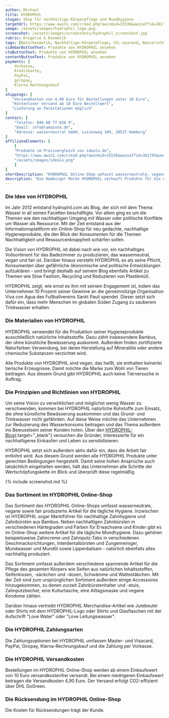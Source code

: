 ```yaml
---
author: Michael
title: HYDROPHIL
slogan: Shop für nachhaltige Körperpflege und Mundhygiene
targetUrl: https://www.awin1.com/cread.php?awinmid=15536&awinaffid=381745&ued=https%3A%2F%2Fwww.idealo.de%2Fpreisvergleich%2FMainSearchProductCategory.html%3Fq%3Dhydrophil
image: /assets/images/hydrophil_logo.png
screenshot: /assets/images/screenshots/hydrophil_screenshot.jpg
rubric: Drogerie & Kosmetik
tags: [Naturkosmetik, Nachhaltige-Körperpflege, CO₂-sparend, Wasserschutz, Mundhygiene, Fair, Vegan]
sidebarButtonText: Produkte von HYDROPHIL ansehen
ctaButtonText: Produkte von HYDROPHIL ansehen
contentButtonText: Produkte von HYDROPHIL ansehen
payments: [
    Vorkasse,
    Kreditkarte,
    PayPal,
    giropay,
    Klarna Rechnungskauf
]
shippings: [
   "Versandkosten von 4,90 Euro für Bestellungen unter 10 Euro",
   "Kostenloser Versand ab 10 Euro Bestellwert",
   "Lieferung an Packstationen möglich"
]
contact: [
    "Telefon: 040 60 77 836 0",
    "Email: info@lamazuna.de",
    "Adresse: wasserneutral GmbH, Luisenweg 109, 20537 Hamburg"
]
affiliateElements: [
    [
    "Produkte im Preisvergleich von idealo.de", 
    "https://www.awin1.com/cread.php?awinmid=15536&awinaffid=381745&ued=https%3A%2F%2Fwww.idealo.de%2Fpreisvergleich%2FMainSearchProductCategory.html%3Fq%3Dhydrophil", 
    "/assets/images/idealo.png"
    ]
]
shortDescription: "HYDROPHIL Online-Shop umfasst wasserneutrale, vegane sowie fair produzierte Artikel für die tägliche Körperpflege und Mundhygiene für mehr Wasserschutz."
description: "Die Hamburger Marke HYDROPHIL verkauft Produkte für die nachhaltige Körperpflege und Mundhygiene. Alle Produkte bestehen aus veganen Rohstoffen und werden fair und wasserneutral produziert."
---
```


### Die Idee von HYDROPHIL

Im Jahr 2012 entstand hydrophil.com als Blog, der sich mit dem Thema Wasser in all seinen Facetten beschäftigte. Vor allem ging es um die Themen wie den nachhaltigen Umgang mit Wasser oder politische Konflikte um Wasser als Ressource. Mit der Zeit entstand aus der Informationsplattform ein Online-Shop für neu gedachte, nachhaltige Hygieneprodukte, die den Blick der Konsumenten für die Themen Nachhaltigkeit und Ressourcenknappheit schärfen sollen.

Die Vision von HYDROPHIL ist dabei nach wie vor, ein nachhaltiges Vollsortiment für das Badezimmer zu produzieren, das wasserneutral, vegan und fair ist. Darüber hinaus versteht HYDROPHIL es als seine Pflicht, Konsumenten über gefährliche ökonomische und politische Entwicklungen aufzuklären - und bringt deshalb auf seinem Blog ebenfalls Artikel zu Themen wie Slow Fashion, Recycling und Reduzieren von Plastikmüll. 

HYDROPHIL zeigt, wie ernst es ihm mit seinem Engagement ist, indem das Unternehmen 10 Prozent seiner Gewinne an die gemeinnützige Organisation Viva con Agua des Fußballvereins Sankt Pauli spendet. Dieser setzt sich dafür ein, dass mehr Menschen im globalen Süden Zugang zu sauberem Trinkwasser erhalten. 

### Die Materialien von HYDROPHIL

HYDROPHIL verwendet für die Produktion seiner Hygieneprodukte ausschließlich natürliche Inhaltsstoffe. Dazu zählt insbesondere Bambus, der ohne künstliche Bewässerung auskommt. Außerdem finden zertifizierte Naturfarben Verwendung, bei deren Herstellung auf Mineralöle oder andere chemische Substanzen verzichtet wird.

Alle Produkte von HYDROPHIL sind vegan, das heißt, sie enthalten keinerlei tierische Erzeugnisse. Damit möchte die Marke zum Wohl von Tieren beitragen. Aus diesem Grund gibt HYDROPHIL auch keine Tierversuche in Auftrag. 

### Die Prinzipien und Richtlinien von HYDROPHIL

Um seine Vision zu verwirklichen und möglichst wenig Wasser zu verschwenden, kommen bei HYDROPHIL natürliche Rohstoffe zum Einsatz, die ohne künstliche Bewässerung auskommen und das Grund- und Trinkwasser nicht gefährden. Auf diese Weise möchte das Unternehmen zur Reduzierung des Wasserkonsums beitragen und das Thema außerdem ins Bewusstsein seiner Kunden holen. Über den [HYDROPHIL-Blog](https://hydrophil.com/blog/){:target="_blank"} versuchen die Gründer, Interessierte für ein nachhaltigeres Einkaufen und Leben zu sensibilisieren.

HYDROPHIL setzt sich außerdem aktiv dafür ein, dass die Arbeit fair entlohnt wird. Aus diesem Grund werden alle HYDROPHIL Produkte unter gerechten Bedingungen hergestellt. Damit seine hohen Ansprüche auch tatsächlich eingehalten werden, hält das Unternehmen alle Schritte der Wertschöpfungskette im Blick und überprüft diese regelmäßig.

{% include screenshot.md %}

### Das Sortiment im HYDROPHIL Online-Shop

Das Sortiment des HYDROPHIL Online-Shops umfasst wasserneutrale, vegane sowie fair produzierte Artikel für die tägliche Hygiene. Inzwischen ist HYDROPHIL sogar Marktführer für nachhaltige Zahnhygiene und Zahnbürsten aus Bambus. Neben nachhaltigen Zahnbürsten in verschiedenen Härtegraden und Farben für Erwachsene und Kinder gibt es im Online-Shop weitere Artikel für die tägliche Mundhygiene. Dazu gehören beispielsweise Zahncreme und Zahnputz-Tabs in verschiedenen Geschmacksrichtungen, Interdentalbürsten und Zungenreiniger, Mundwasser und Mundöl sowie Lippenbalsam - natürlich ebenfalls alles nachhaltig produziert.

Das Sortiment umfasst außerdem verschiedene spannende Artikel für die Pflege des gesamten Körpers wie Seifen aus natürlichen Inhaltsstoffen, Seifenkissen, -säckchen und -dosen, Schwämme und Wattestäbchen. Mit der Zeit sind zum ursprünglichen Sortiment außerdem einige Accessoires hinzugekommen, zu denen zurzeit Zahnbürstenhalter und -etuis, Zahnputzbecher, eine Kulturtasche, eine Alltagsmaske und vegane Kondome zählen.

Darüber hinaus vertreibt HYDROPHIL Merchandise-Artikel wie Jutebeutel oder Shirts mit dem HYDROPHIL-Logo oder Shirts und Glasflaschen mit der Aufschrift "Love Water" oder "Love Leitungswasser".

### Die HYDROPHIL Zahlungsarten

Die Zahlungsoptionen bei HYDROPHIL umfassen Master- und Visacard, PayPal, Giropay, Klarna-Rechnungskauf und die Zahlung per Vorkasse.

### Die HYDROPHIL Versandkosten

Bestellungen im HYDROPHIL Online-Shop werden ab einem Einkaufswert von 10 Euro versandkostenfrei versandt. Bei einem niedrigeren Einkaufswert betragen die Versandkosten 4,90 Euro. Der Versand erfolgt CO2-effizient über DHL GoGreen.

### Die Rücksendung im HYDROPHIL Online-Shop

Die Kosten für Rücksendungen trägt der Kunde.
